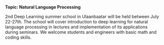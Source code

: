 **Topic: Natural Language Processing**

2nd Deep Learning summer school in Ulaanbaatar will be held between July 22-27th. The school will cover introduction to deep learning for natural language processing in lectures and implementation of its applications during seminars. We welcome students and engineers with basic math and coding skills.
